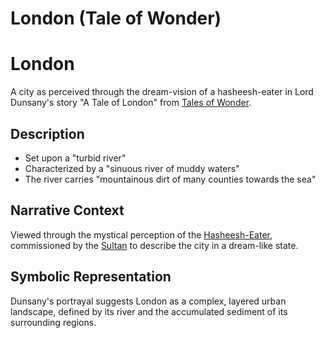 # London (Tale of Wonder)

# London

A city as perceived through the dream-vision of a hasheesh-eater in Lord Dunsany's story "A Tale of London" from [Tales of Wonder](./tales-of-wonder.md).

## Description
- Set upon a "turbid river"
- Characterized by a "sinuous river of muddy waters"
- The river carries "mountainous dirt of many counties towards the sea"

## Narrative Context
Viewed through the mystical perception of the [Hasheesh-Eater](./hasheesh-eater.md), commissioned by the [Sultan](./sultan.md) to describe the city in a dream-like state.

## Symbolic Representation
Dunsany's portrayal suggests London as a complex, layered urban landscape, defined by its river and the accumulated sediment of its surrounding regions.